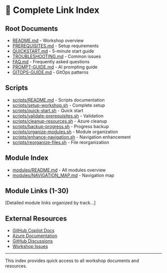 # 🔗 Complete Link Index

## Root Documents
- [README.md](README.md) - Workshop overview
- [PREREQUISITES.md](PREREQUISITES.md) - Setup requirements
- [QUICKSTART.md](QUICKSTART.md) - 5-minute start guide
- [TROUBLESHOOTING.md](TROUBLESHOOTING.md) - Common issues
- [FAQ.md](FAQ.md) - Frequently asked questions
- [PROMPT-GUIDE.md](PROMPT-GUIDE.md) - AI prompting guide
- [GITOPS-GUIDE.md](GITOPS-GUIDE.md) - GitOps patterns

## Scripts
- [scripts/README.md](scripts/README.md) - Scripts documentation
- [scripts/setup-workshop.sh](scripts/setup-workshop.sh) - Complete setup
- [scripts/quick-start.sh](scripts/quick-start.sh) - Quick start
- [scripts/validate-prerequisites.sh](scripts/validate-prerequisites.sh) - Validation
- [scripts/cleanup-resources.sh](scripts/cleanup-resources.sh) - Azure cleanup
- [scripts/backup-progress.sh](scripts/backup-progress.sh) - Progress backup
- [scripts/organize-modules.sh](scripts/organize-modules.sh) - Module organization
- [scripts/enhance-navigation.sh](scripts/enhance-navigation.sh) - Navigation enhancement
- [scripts/reorganize-files.sh](scripts/reorganize-files.sh) - File reorganization

## Module Index
- [modules/README.md](modules/README.md) - All modules overview
- [modules/NAVIGATION_MAP.md](modules/NAVIGATION_MAP.md) - Navigation map

## Module Links (1-30)
[Detailed module links organized by track...]

## External Resources
- [GitHub Copilot Docs](https://docs.github.com/copilot)
- [Azure Documentation](https://learn.microsoft.com/azure)
- [GitHub Discussions](https://github.com/paulasilvatech/Mastery-AI-Apps-Dev/discussions)
- [Workshop Issues](https://github.com/paulasilvatech/Mastery-AI-Apps-Dev/issues)

---

This index provides quick access to all workshop documents and resources.
